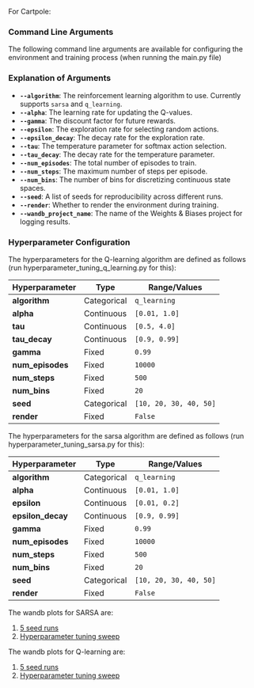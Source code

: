 For Cartpole: 

### Command Line Arguments

The following command line arguments are available for configuring the environment and training process (when running the main.py file)


### Explanation of Arguments

- **`--algorithm`**: The reinforcement learning algorithm to use. Currently supports `sarsa` and `q_learning`.
- **`--alpha`**: The learning rate for updating the Q-values.
- **`--gamma`**: The discount factor for future rewards.
- **`--epsilon`**: The exploration rate for selecting random actions.
- **`--epsilon_decay`**: The decay rate for the exploration rate.
- **`--tau`**: The temperature parameter for softmax action selection.
- **`--tau_decay`**: The decay rate for the temperature parameter.
- **`--num_episodes`**: The total number of episodes to train.
- **`--num_steps`**: The maximum number of steps per episode.
- **`--num_bins`**: The number of bins for discretizing continuous state spaces.
- **`--seed`**: A list of seeds for reproducibility across different runs.
- **`--render`**: Whether to render the environment during training.
- **`--wandb_project_name`**: The name of the Weights & Biases project for logging results.


### Hyperparameter Configuration

The hyperparameters for the Q-learning algorithm are defined as follows (run hyperparameter_tuning_q_learning.py for this):

| Hyperparameter | Type | Range/Values |
|----------------|------|--------------|
| **algorithm**   | Categorical | `q_learning` |
| **alpha**       | Continuous | `[0.01, 1.0]` |
| **tau**         | Continuous | `[0.5, 4.0]` |
| **tau_decay**   | Continuous | `[0.9, 0.99]` |
| **gamma**       | Fixed      | `0.99` |
| **num_episodes**| Fixed      | `10000` |
| **num_steps**   | Fixed      | `500` |
| **num_bins**    | Fixed      | `20` |
| **seed**        | Categorical | `[10, 20, 30, 40, 50]` |
| **render**      | Fixed      | `False` |

The hyperparameters for the sarsa algorithm are defined as follows (run hyperparameter_tuning_sarsa.py for this):

| Hyperparameter | Type | Range/Values |
|----------------|------|--------------|
| **algorithm**   | Categorical | `q_learning` |
| **alpha**       | Continuous | `[0.01, 1.0]` |
| **epsilon**         | Continuous | `[0.01, 0.2]` |
| **epsilon_decay**   | Continuous | `[0.9, 0.99]` |
| **gamma**       | Fixed      | `0.99` |
| **num_episodes**| Fixed      | `10000` |
| **num_steps**   | Fixed      | `500` |
| **num_bins**    | Fixed      | `20` |
| **seed**        | Categorical | `[10, 20, 30, 40, 50]` |
| **render**      | Fixed      | `False` |


The wandb plots for SARSA are:
1. [5 seed runs](https://wandb.ai/sujal/cartpole_rl_experiment_sarsa_minimizing_regret)
2.  [Hyperparameter tuning sweep](https://wandb.ai/sujal/sarsa_cartpole_hyperparameter_finetuning_minimizing_regret/sweeps/6stx1v6n)


The wandb plots for Q-learning are:
1. [5 seed runs](https://wandb.ai/sujal/cartpole_rl_experiment_q_learning_minimizing_regret)
2.  [Hyperparameter tuning sweep](https://wandb.ai/sujal/q_learning_cartpole_hyperparameter_finetuning_minimizing_regret/sweeps/pk2apyxz)

